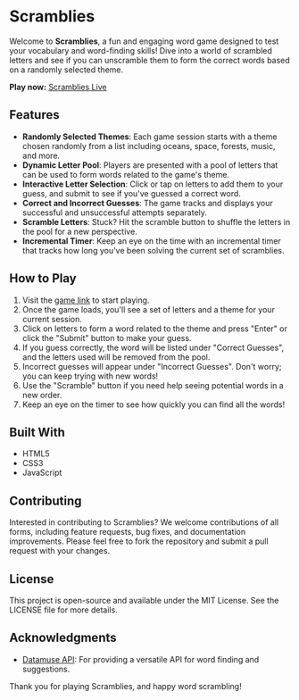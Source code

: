 # Scramblies

Welcome to **Scramblies**, a fun and engaging word game designed to test your vocabulary and word-finding skills! Dive into a world of scrambled letters and see if you can unscramble them to form the correct words based on a randomly selected theme.

**Play now:** [Scramblies Live](https://tylergeorgealexander.github.io/Scramblies/)

## Features

- **Randomly Selected Themes**: Each game session starts with a theme chosen randomly from a list including oceans, space, forests, music, and more.
- **Dynamic Letter Pool**: Players are presented with a pool of letters that can be used to form words related to the game's theme.
- **Interactive Letter Selection**: Click or tap on letters to add them to your guess, and submit to see if you've guessed a correct word.
- **Correct and Incorrect Guesses**: The game tracks and displays your successful and unsuccessful attempts separately.
- **Scramble Letters**: Stuck? Hit the scramble button to shuffle the letters in the pool for a new perspective.
- **Incremental Timer**: Keep an eye on the time with an incremental timer that tracks how long you've been solving the current set of scramblies.

## How to Play

1. Visit the [game link](https://tylergeorgealexander.github.io/Scramblies/) to start playing.
2. Once the game loads, you'll see a set of letters and a theme for your current session.
3. Click on letters to form a word related to the theme and press "Enter" or click the "Submit" button to make your guess.
4. If you guess correctly, the word will be listed under "Correct Guesses", and the letters used will be removed from the pool.
5. Incorrect guesses will appear under "Incorrect Guesses". Don't worry; you can keep trying with new words!
6. Use the "Scramble" button if you need help seeing potential words in a new order.
7. Keep an eye on the timer to see how quickly you can find all the words!

## Built With

- HTML5
- CSS3
- JavaScript

## Contributing

Interested in contributing to Scramblies? We welcome contributions of all forms, including feature requests, bug fixes, and documentation improvements. Please feel free to fork the repository and submit a pull request with your changes.

## License

This project is open-source and available under the MIT License. See the LICENSE file for more details.

## Acknowledgments

- [Datamuse API](https://www.datamuse.com/api/): For providing a versatile API for word finding and suggestions.

Thank you for playing Scramblies, and happy word scrambling!
